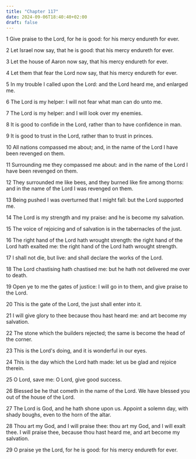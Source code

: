 ```yaml
---
title: "Chapter 117"
date: 2024-09-06T18:40:40+02:00
draft: false
---
```




1 Give praise to the Lord, for he is good: for his mercy endureth for ever.

2 Let Israel now say, that he is good: that his mercy endureth for ever.

3 Let the house of Aaron now say, that his mercy endureth for ever.

4 Let them that fear the Lord now say, that his mercy endureth for ever.

5 In my trouble I called upon the Lord: and the Lord heard me, and enlarged me.

6 The Lord is my helper: I will not fear what man can do unto me.

7 The Lord is my helper: and I will look over my enemies.

8 It is good to confide in the Lord, rather than to have confidence in man.

9 It is good to trust in the Lord, rather than to trust in princes.

10 All nations compassed me about; and, in the name of the Lord I have been revenged on them.

11 Surrounding me they compassed me about: and in the name of the Lord I have been revenged on them.

12 They surrounded me like bees, and they burned like fire among thorns: and in the name of the Lord I was revenged on them.

13 Being pushed I was overturned that I might fall: but the Lord supported me.

14 The Lord is my strength and my praise: and he is become my salvation.

15 The voice of rejoicing and of salvation is in the tabernacles of the just.

16 The right hand of the Lord hath wrought strength: the right hand of the Lord hath exalted me: the right hand of the Lord hath wrought strength.

17 I shall not die, but live: and shall declare the works of the Lord.

18 The Lord chastising hath chastised me: but he hath not delivered me over to death.

19 Open ye to me the gates of justice: I will go in to them, and give praise to the Lord.

20 This is the gate of the Lord, the just shall enter into it.

21 I will give glory to thee because thou hast heard me: and art become my salvation.

22 The stone which the builders rejected; the same is become the head of the corner.

23 This is the Lord's doing, and it is wonderful in our eyes.

24 This is the day which the Lord hath made: let us be glad and rejoice therein.

25 O Lord, save me: O Lord, give good success.

26 Blessed be he that cometh in the name of the Lord. We have blessed you out of the house of the Lord.

27 The Lord is God, and he hath shone upon us. Appoint a solemn day, with shady boughs, even to the horn of the altar.

28 Thou art my God, and I will praise thee: thou art my God, and I will exalt thee. I will praise thee, because thou hast heard me, and art become my salvation.

29 O praise ye the Lord, for he is good: for his mercy endureth for ever.

